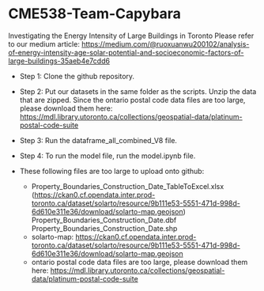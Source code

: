 # CME538-Team-Capybara
Investigating the  Energy Intensity of Large Buildings in Toronto
Please refer to our medium article: https://medium.com/@ruoxuanwu200102/analysis-of-energy-intensity-age-solar-potential-and-socioeconomic-factors-of-large-buildings-35aeb4e7cdd6

- Step 1: Clone the github repository.
- Step 2: Put our datasets in the same folder as the scripts. Unzip the data that are zipped. Since the ontario postal code data files are too large, please download them here: https://mdl.library.utoronto.ca/collections/geospatial-data/platinum-postal-code-suite
- Step 3: Run the dataframe_all_combined_V8 file. 
- Step 4: To run the model file, run the model.ipynb file. 

- These following files are too large to upload onto github: 
  - Property_Boundaries_Construction_Date_TableToExcel.xlsx (https://ckan0.cf.opendata.inter.prod-toronto.ca/dataset/solarto/resource/9b111e53-5551-471d-998d-6d610e311e36/download/solarto-map.geojson)
  Property_Boundaries_Construction_Date.dbf
  Property_Boundaries_Construction_Date.shp
  - solarto-map: https://ckan0.cf.opendata.inter.prod-toronto.ca/dataset/solarto/resource/9b111e53-5551-471d-998d-6d610e311e36/download/solarto-map.geojson
  - ontario postal code data files are too large, please download them here: https://mdl.library.utoronto.ca/collections/geospatial-data/platinum-postal-code-suite
